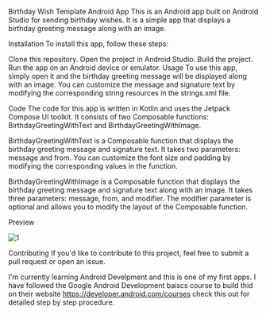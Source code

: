 Birthday Wish Template Android App
This is an Android app built on Android Studio for sending birthday wishes. It is a simple app that displays a birthday greeting message along with an image.

Installation
To install this app, follow these steps:

Clone this repository.
Open the project in Android Studio.
Build the project.
Run the app on an Android device or emulator.
Usage
To use this app, simply open it and the birthday greeting message will be displayed along with an image. You can customize the message and signature text by modifying the corresponding string resources in the strings.xml file.

Code
The code for this app is written in Kotlin and uses the Jetpack Compose UI toolkit. It consists of two Composable functions: BirthdayGreetingWithText and BirthdayGreetingWithImage.

BirthdayGreetingWithText is a Composable function that displays the birthday greeting message and signature text. It takes two parameters: message and from. You can customize the font size and padding by modifying the corresponding values in the function.

BirthdayGreetingWithImage is a Composable function that displays the birthday greeting message and signature text along with an image. It takes three parameters: message, from, and modifier. The modifier parameter is optional and allows you to modify the layout of the Composable function.

Preview

![1](https://user-images.githubusercontent.com/118567905/235320939-27e35482-208e-4f01-85d8-9cd76784974b.png)


Contributing
If you'd like to contribute to this project, feel free to submit a pull request or open an issue. 

I'm currently learning Android Develpment and this is one of my first apps. I have followed the Google Android Development baiscs course to build thid on their website https://developer.android.com/courses check this out for detailed step by step procedure.
